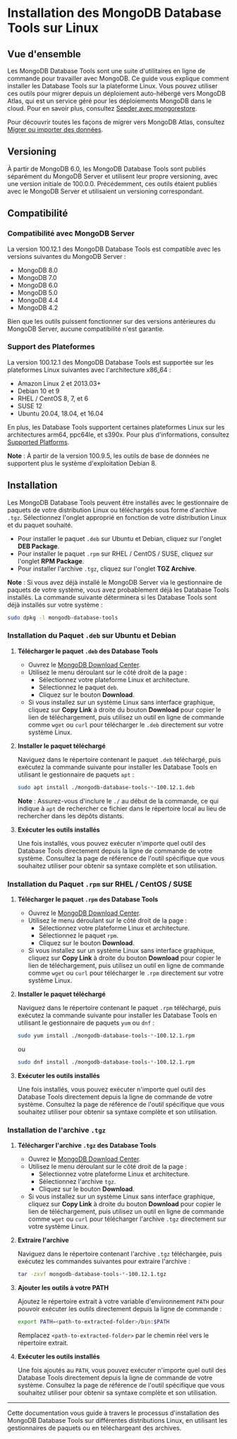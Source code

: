 # Installation des MongoDB Database Tools sur Linux

## Vue d'ensemble

Les MongoDB Database Tools sont une suite d'utilitaires en ligne de commande pour travailler avec MongoDB. Ce guide vous explique comment installer les Database Tools sur la plateforme Linux. Vous pouvez utiliser ces outils pour migrer depuis un déploiement auto-hébergé vers MongoDB Atlas, qui est un service géré pour les déploiements MongoDB dans le cloud. Pour en savoir plus, consultez [Seeder avec mongorestore](https://docs.mongodb.com/database-tools/mongorestore/).

Pour découvrir toutes les façons de migrer vers MongoDB Atlas, consultez [Migrer ou importer des données](https://docs.mongodb.com/cloud/import/).

## Versioning

À partir de MongoDB 6.0, les MongoDB Database Tools sont publiés séparément du MongoDB Server et utilisent leur propre versioning, avec une version initiale de 100.0.0. Précédemment, ces outils étaient publiés avec le MongoDB Server et utilisaient un versioning correspondant.

## Compatibilité

### Compatibilité avec MongoDB Server

La version 100.12.1 des MongoDB Database Tools est compatible avec les versions suivantes du MongoDB Server :
- MongoDB 8.0
- MongoDB 7.0
- MongoDB 6.0
- MongoDB 5.0
- MongoDB 4.4
- MongoDB 4.2

Bien que les outils puissent fonctionner sur des versions antérieures du MongoDB Server, aucune compatibilité n'est garantie.

### Support des Plateformes

La version 100.12.1 des MongoDB Database Tools est supportée sur les plateformes Linux suivantes avec l'architecture x86_64 :
- Amazon Linux 2 et 2013.03+
- Debian 10 et 9
- RHEL / CentOS 8, 7, et 6
- SUSE 12
- Ubuntu 20.04, 18.04, et 16.04

En plus, les Database Tools supportent certaines plateformes Linux sur les architectures arm64, ppc64le, et s390x. Pour plus d'informations, consultez [Supported Platforms](https://docs.mongodb.com/database-tools/platform-support/).

**Note** : À partir de la version 100.9.5, les outils de base de données ne supportent plus le système d'exploitation Debian 8.

## Installation

Les MongoDB Database Tools peuvent être installés avec le gestionnaire de paquets de votre distribution Linux ou téléchargés sous forme d'archive `.tgz`. Sélectionnez l'onglet approprié en fonction de votre distribution Linux et du paquet souhaité.

- Pour installer le paquet `.deb` sur Ubuntu et Debian, cliquez sur l'onglet **DEB Package**.
- Pour installer le paquet `.rpm` sur RHEL / CentOS / SUSE, cliquez sur l'onglet **RPM Package**.
- Pour installer l'archive `.tgz`, cliquez sur l'onglet **TGZ Archive**.

**Note** : Si vous avez déjà installé le MongoDB Server via le gestionnaire de paquets de votre système, vous avez probablement déjà les Database Tools installés. La commande suivante déterminera si les Database Tools sont déjà installés sur votre système :

```sh
sudo dpkg -l mongodb-database-tools
```

### Installation du Paquet `.deb` sur Ubuntu et Debian

1. **Télécharger le paquet `.deb` des Database Tools**

   - Ouvrez le [MongoDB Download Center](https://www.mongodb.com/try/download/database-tools).
   - Utilisez le menu déroulant sur le côté droit de la page :
     - Sélectionnez votre plateforme Linux et architecture.
     - Sélectionnez le paquet `deb`.
     - Cliquez sur le bouton **Download**.
   - Si vous installez sur un système Linux sans interface graphique, cliquez sur **Copy Link** à droite du bouton **Download** pour copier le lien de téléchargement, puis utilisez un outil en ligne de commande comme `wget` ou `curl` pour télécharger le `.deb` directement sur votre système Linux.

2. **Installer le paquet téléchargé**

   Naviguez dans le répertoire contenant le paquet `.deb` téléchargé, puis exécutez la commande suivante pour installer les Database Tools en utilisant le gestionnaire de paquets `apt` :

   ```sh
   sudo apt install ./mongodb-database-tools-*-100.12.1.deb
   ```

   **Note** : Assurez-vous d'inclure le `./` au début de la commande, ce qui indique à `apt` de rechercher ce fichier dans le répertoire local au lieu de rechercher dans les dépôts distants.

3. **Exécuter les outils installés**

   Une fois installés, vous pouvez exécuter n'importe quel outil des Database Tools directement depuis la ligne de commande de votre système. Consultez la page de référence de l'outil spécifique que vous souhaitez utiliser pour obtenir sa syntaxe complète et son utilisation.

### Installation du Paquet `.rpm` sur RHEL / CentOS / SUSE

1. **Télécharger le paquet `.rpm` des Database Tools**

   - Ouvrez le [MongoDB Download Center](https://www.mongodb.com/try/download/database-tools).
   - Utilisez le menu déroulant sur le côté droit de la page :
     - Sélectionnez votre plateforme Linux et architecture.
     - Sélectionnez le paquet `rpm`.
     - Cliquez sur le bouton **Download**.
   - Si vous installez sur un système Linux sans interface graphique, cliquez sur **Copy Link** à droite du bouton **Download** pour copier le lien de téléchargement, puis utilisez un outil en ligne de commande comme `wget` ou `curl` pour télécharger le `.rpm` directement sur votre système Linux.

2. **Installer le paquet téléchargé**

   Naviguez dans le répertoire contenant le paquet `.rpm` téléchargé, puis exécutez la commande suivante pour installer les Database Tools en utilisant le gestionnaire de paquets `yum` ou `dnf` :

   ```sh
   sudo yum install ./mongodb-database-tools-*-100.12.1.rpm
   ```

   ou

   ```sh
   sudo dnf install ./mongodb-database-tools-*-100.12.1.rpm
   ```

3. **Exécuter les outils installés**

   Une fois installés, vous pouvez exécuter n'importe quel outil des Database Tools directement depuis la ligne de commande de votre système. Consultez la page de référence de l'outil spécifique que vous souhaitez utiliser pour obtenir sa syntaxe complète et son utilisation.

### Installation de l'archive `.tgz`

1. **Télécharger l'archive `.tgz` des Database Tools**

   - Ouvrez le [MongoDB Download Center](https://www.mongodb.com/try/download/database-tools).
   - Utilisez le menu déroulant sur le côté droit de la page :
     - Sélectionnez votre plateforme Linux et architecture.
     - Sélectionnez l'archive `tgz`.
     - Cliquez sur le bouton **Download**.
   - Si vous installez sur un système Linux sans interface graphique, cliquez sur **Copy Link** à droite du bouton **Download** pour copier le lien de téléchargement, puis utilisez un outil en ligne de commande comme `wget` ou `curl` pour télécharger l'archive `.tgz` directement sur votre système Linux.

2. **Extraire l'archive**

   Naviguez dans le répertoire contenant l'archive `.tgz` téléchargée, puis exécutez les commandes suivantes pour extraire l'archive :

   ```sh
   tar -zxvf mongodb-database-tools-*-100.12.1.tgz
   ```

3. **Ajouter les outils à votre PATH**

   Ajoutez le répertoire extrait à votre variable d'environnement `PATH` pour pouvoir exécuter les outils directement depuis la ligne de commande :

   ```sh
   export PATH=<path-to-extracted-folder>/bin:$PATH
   ```

   Remplacez `<path-to-extracted-folder>` par le chemin réel vers le répertoire extrait.

4. **Exécuter les outils installés**

   Une fois ajoutés au `PATH`, vous pouvez exécuter n'importe quel outil des Database Tools directement depuis la ligne de commande de votre système. Consultez la page de référence de l'outil spécifique que vous souhaitez utiliser pour obtenir sa syntaxe complète et son utilisation.

---

Cette documentation vous guide à travers le processus d'installation des MongoDB Database Tools sur différentes distributions Linux, en utilisant les gestionnaires de paquets ou en téléchargeant des archives.